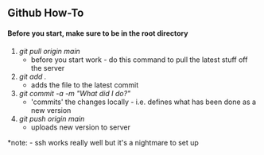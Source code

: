 Github How-To
-------------

#### Before you start, make sure to be in the root directory

1.	*git pull origin main*
	* before you start work - do this command to pull the latest stuff off the server
2.	*git add .*
	* adds the file to the latest commit
3.	*git commit -a -m "What did I do?"*
	* 'commits' the changes locally - i.e. defines what has been done as a new version
4.	*git push origin main*
	* uploads new version to server



*note: - ssh works really well but it's a nightmare to set up
